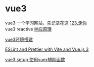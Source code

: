 # vue3
vue3
一个学习网站，先记录在这 [123,走你](https://jackchoumine.github.io/node/#%E5%A6%82%E4%BD%95%E5%9C%A8%E6%9C%AC%E5%9C%B0%E6%B5%8B%E8%AF%95-npm-%E5%8C%85)  
vue3 reactive [响应原理](https://juejin.cn/post/6858899262596448270)  

[vue3环境搭建](https://miyauchi.dev/posts/vite-vue3-typescript/)

[ESLint and Prettier with Vite and Vue.js 3](https://vueschool.io/articles/vuejs-tutorials/eslint-and-prettier-with-vite-and-vue-js-3/)

[vue3 setup 使用vuex辅助函数](https://juejin.cn/post/6999473771253874701)
